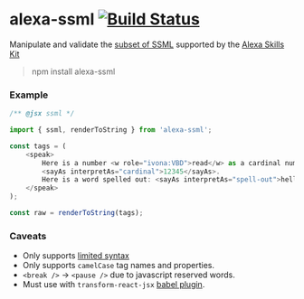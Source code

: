 # alexa-ssml [![Build Status](https://travis-ci.org/nickclaw/alexa-ssml.svg?branch=master)](https://travis-ci.org/nickclaw/alexa-ssml)

Manipulate and validate the [subset of SSML](https://developer.amazon.com/public/solutions/alexa/alexa-skills-kit/docs/speech-synthesis-markup-language-ssml-reference) supported by the [Alexa Skills Kit](https://developer.amazon.com/public/solutions/alexa/alexa-skills-kit)

> npm install alexa-ssml


### Example

```js
/** @jsx ssml */

import { ssml, renderToString } from 'alexa-ssml';

const tags = (
    <speak>
        Here is a number <w role="ivona:VBD">read</w> as a cardinal number:
        <sayAs interpretAs="cardinal">12345</sayAs>.
        Here is a word spelled out: <sayAs interpretAs="spell-out">hello</sayAs>.
    </speak>
);

const raw = renderToString(tags);
```

### Caveats

 * Only supports [limited syntax](https://developer.amazon.com/public/solutions/alexa/alexa-skills-kit/docs/speech-synthesis-markup-language-ssml-reference)
 * Only supports `camelCase` tag names and properties.
 * `<break />` -> `<pause />` due to javascript reserved words.
 * Must use with `transform-react-jsx` [babel plugin](https://babeljs.io/docs/plugins/transform-react-jsx/).
